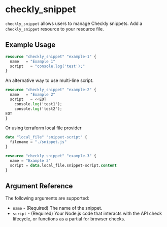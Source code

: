 # checkly_snippet
`checkly_snippet` allows users to manage Checkly snippets. Add a `checkly_snippet` resource to your resource file.

## Example Usage

```terraform
resource "checkly_snippet" "example-1" {
  name   = "Example 1"
  script   = "console.log('test');"
}
```

An alternative way to use multi-line script.

```terraform
resource "checkly_snippet" "example-2" {
  name   = "Example 2"
  script   = <<EOT
    console.log('test1');
    console.log('test2');
EOT
}
```

Or using terraform local file provider

```terraform
data "local_file" "snippet-script" {
  filename = "./snippet.js"
}

resource "checkly_snippet" "example-3" {
  name = "Example 3"
  script = data.local_file.snippet-script.content
}
```

## Argument Reference
The following arguments are supported:
* `name` - (Required) The name of the snippet.
* `script` - (Required) Your Node.js code that interacts with the API check lifecycle, or functions as a partial for browser checks.